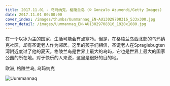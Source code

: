 ```yaml
---
title: 2017.11.01 - 乌玛纳克，格陵兰岛 (© Gonzalo Azumendi/Getty Images)
date: 2017.11.01 00:00:00
cover_index: /images/thumbs/Uummannaq_EN-AU13029708316_533x300.jpg
cover_detail: /images/Uummannaq_EN-AU13029708316_1920x1080.jpg
---
```


在一个以冰为主的国家，生活可能会有点寒冷。但是，在格陵兰岛西北部的乌玛纳克社区，却有圣诞老人作为邻居。这里的孩子们相信，圣诞老人在Spraglebugten湾附近度过了他的夏天。格陵兰岛是世界上最大的岛屿，它也是世界上最大的国家公园的所在地。对于快乐的人来说，这里是很好的目的地。

欧洲, 格陵兰岛, 乌玛纳克

![Uummannaq](/images/Uummannaq_EN-AU13029708316_1920x1080.jpg)
